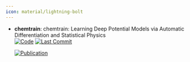 ```yaml
---
icon: material/lightning-bolt
---
```





- **chemtrain**: chemtrain: Learning Deep Potential Models via Automatic Differentiation and Statistical Physics  
    [![Code](https://img.shields.io/github/stars/tummfm/chemtrain?style=for-the-badge&logo=github)](https://github.com/tummfm/chemtrain) 
    [![Last Commit](https://img.shields.io/github/last-commit/tummfm/chemtrain?style=for-the-badge&logo=github)](https://github.com/tummfm/chemtrain) 

    [![Publication](https://img.shields.io/badge/Publication-Citations:0-blue?style=for-the-badge&logo=bookstack)](https://doi.org/10.2139/ssrn.4947023) 


